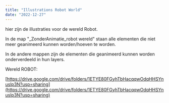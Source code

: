```yaml
---
title: "Illustrations Robot World"
date: "2022-12-27"
---
```


hier zijn de illustraties voor de wereld Robot.

  
In de map "\_ZonderAnimatie\_robot wereld" staan alle elementen die niet meer geanimeerd kunnen worden/hoeven te worden.

  
In de andere mappen zijn de elementen die geanimeerd kunnen worden onderverdeeld in hun layers.

Wereld ROBOT:

[https://drive.google.com/drive/folders/1ETYE80FGyhTbHacqqwOdqHHSYnuslp3N?usp=sharing](https://drive.google.com/drive/folders/1ETYE80FGyhTbHacqqwOdqHHSYnuslp3N?usp=sharing)
